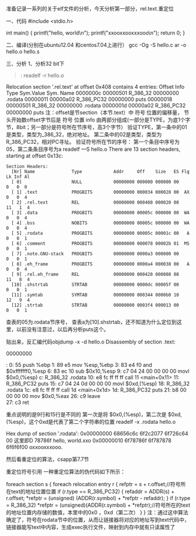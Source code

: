准备记录一系列的关于elf文件的分析，今天分析第一部分，rel.text.重定位

一、代码
#include <stdio.h>

int main() 
{
    printf("hello, world\n");
    printf("xxooxxooxxxooo\n");
    return 0;
}

二、编译(分别在ubuntu12.04 和centos7.04上进行）
gcc -Og -S hello.c
ar -o hello.o hello.s

三、分析
  1、分析32 bit下
  >: readelf -r hello.o
  
   Relocation section '.rel.text' at offset 0x408 contains 4 entries:
 Offset     Info    Type            Sym.Value  Sym. Name
0000000c  00000501 R_386_32          00000000   .rodata
00000011  00000a02 R_386_PC32        00000000   puts
00000018  00000501 R_386_32          00000000   .rodata
0000001d  00000a02 R_386_PC32        00000000   puts
注：offset是节section（本节.text）中 符号 位置的偏移量， 节头开始数offset字节后是 符号 位置
   info 由两部分组成(一部分是TYPE，为底1个字节，8bit；另一部分是符号所在节序号，高3个字节）
   验证TYPE，第一条中的01是类型，类型为_386_32，绝对地址。
            第二条中的02是类型，类型为R_386_PC32，相对PC寻址。
   验证符号所在节的序号：
          第一个条目中序号为05，第二条条目序号为a 
          readelf —S hello.o
          There are 13 section headers, starting at offset 0x13c:
```
Section Headers:
  [Nr] Name              Type            Addr     Off    Size   ES Flg Lk Inf Al
  [ 0]                   NULL            00000000 000000 000000 00      0   0  0
  [ 1] .text             PROGBITS        00000000 000034 000028 00  AX  0   0  4
  [ 2] .rel.text         REL             00000000 000408 000020 08     11   1  4
  [ 3] .data             PROGBITS        00000000 00005c 000000 00  WA  0   0  4
  [ 4] .bss              NOBITS          00000000 00005c 000000 00  WA  0   0  4
  [ 5] .rodata           PROGBITS        00000000 00005c 00001c 00   A  0   0  1
  [ 6] .comment          PROGBITS        00000000 000078 00002b 01  MS  0   0  1
  [ 7] .note.GNU-stack   PROGBITS        00000000 0000a3 000000 00      0   0  1
  [ 8] .eh_frame         PROGBITS        00000000 0000a4 000038 00   A  0   0  4
  [ 9] .rel.eh_frame     REL             00000000 000428 000008 08     11   8  4
  [10] .shstrtab         STRTAB          00000000 0000dc 00005f 00      0   0  1
  [11] .symtab           SYMTAB          00000000 000344 0000b0 10     12   9  4
  [12] .strtab           STRTAB          00000000 0003f4 000013 00      0   0  1
```
查表的05为.rodata节序号，
查表a为[10].shstrtab，还不知道为什么定位到这里，以前没有注意过，以后再分析puts这个。

贴出来，反汇编代码objdump -x -d hello.o
Disassembly of section .text:

00000000 <main>:
   0:	55                   	push   %ebp
   1:	89 e5                	mov    %esp,%ebp
   3:	83 e4 f0             	and    $0xfffffff0,%esp
   6:	83 ec 10             	sub    $0x10,%esp
   9:	c7 04 24 00 00 00 00 	movl   $0x0,(%esp)
			c: R_386_32	.rodata
  10:	e8 fc ff ff ff       	call   11 <main+0x11>
			11: R_386_PC32	puts
  15:	c7 04 24 0d 00 00 00 	movl   $0xd,(%esp)
			18: R_386_32	.rodata
  1c:	e8 fc ff ff ff       	call   1d <main+0x1d>
			1d: R_386_PC32	puts
  21:	b8 00 00 00 00       	mov    $0x0,%eax
  26:	c9                   	leave  
  27:	c3                   	ret   

 重点说明的是9行和15行是不同的 第一次是将   $0x0,(%esp)，第二次是 $0xd,(%esp)，这个0xd是代表了第二个字符串的位置
 readelf -x .rodata hello.o
 
 Hex dump of section '.rodata':
  0x00000000 68656c6c 6f2c2077 6f726c64 00  这里即D 78786f    hello, world.xxo
  0x00000010 6f78786f 6f787878 6f6f6f00                   oxxooxxxooo.
  
  然后看重定位的算法，csapp第7.7节
  
  重定位符号引用
一种重定位算法的伪代码如下所示：

  foreach section s {
    foreach relocation entry r {
        refptr = s + r.offset;//符号所在text的地址位置位置
        if (r.type == R_386_PC32) {
            refaddr = ADDR(s) + r.offset;
            *refptr = (unsigned) (ADDR(r.symbol) + *refptr - refaddr);
        }
        if (r.type = R_386_32)
            *refptr = (unsigned)(ADDR(r.symbol) + *refptr);//符号所在的text的地址位置内存储的数值，本里中的0x0 ，0xd（第二次）
    }
}
注：通过这中算法确定了，符号在rodata节中的位置，从而让链接器将对应的地址写到text代码中，链接器能写text中内容，生成exec执行文件，映射到内存中就有只读属性了  
